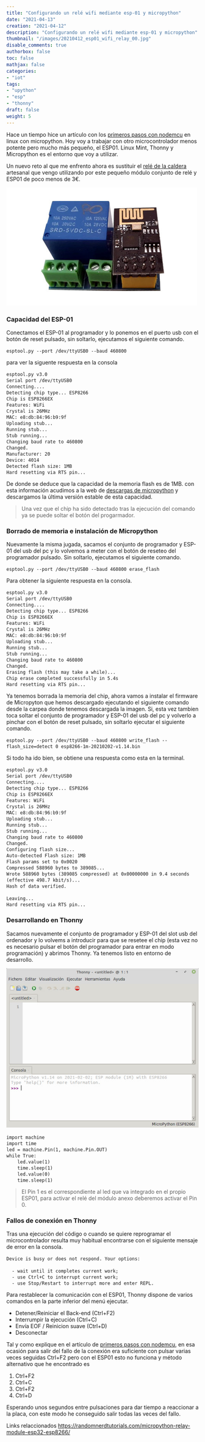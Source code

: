 ```yaml
---
title: "Configurando un relé wifi mediante esp-01 y micropython"
date: "2021-04-13"
creation: "2021-04-12"
description: "Configurando un relé wifi mediante esp-01 y micropython"
thumbnail: "/images/20210412_esp01_wifi_relay_00.jpg"
disable_comments: true
authorbox: false
toc: false
mathjax: false
categories:
- "iot"
tags:
- "upython"
- "esp"
- "thonny"
draft: false
weight: 5
---
```

Hace un tiempo hice un artículo con los [primeros pasos con nodemcu] en linux con micropython. Hoy voy a trabajar con otro microcontrolador menos potente pero mucho más pequeño, el ESP01. Linux Mint, Thonny y Micropython es el entorno que voy a utilizar.
<!--more-->

Un nuevo reto al que me enfrento ahora es sustituir el [relé de la caldera] artesanal que vengo utilizando por este pequeño módulo conjunto de relé y ESP01 de poco menos de 3€.

![image-02]

### Capacidad del ESP-01

Conectamos el ESP-01 al programador y lo ponemos en el puerto usb con el botón de reset pulsado, sin soltarlo, ejecutamos el siguiente comando.

```
esptool.py --port /dev/ttyUSB0 --baud 460800
```

para ver la siguente respuesta en la consola

```
esptool.py v3.0
Serial port /dev/ttyUSB0
Connecting....
Detecting chip type... ESP8266
Chip is ESP8266EX
Features: WiFi
Crystal is 26MHz
MAC: e8:db:84:96:b9:9f
Uploading stub...
Running stub...
Stub running...
Changing baud rate to 460800
Changed.
Manufacturer: 20
Device: 4014
Detected flash size: 1MB
Hard resetting via RTS pin...
```

De donde se deduce que la capacidad de la memoria flash es de 1MB. con esta información acudimos a la web de [descargas de micropython] y descargamos la última versión estable de esta capacidad.

> Una vez que el chip ha sido detectado tras la ejecución del comando ya se puede soltar el botón del progarmador.


### Borrado de memoria e instalación de Micropython
Nuevamente la misma jugada, sacamos el conjunto de programador y ESP-01 del usb del pc y lo volvemos a meter con el botón de reseteo del programador pulsado. Sin soltarlo, ejecutamos el siguiente comando.

```
esptool.py --port /dev/ttyUSB0 --baud 460800 erase_flash
```

Para obtener la siguiente respuesta en la consola.

```
esptool.py v3.0
Serial port /dev/ttyUSB0
Connecting....
Detecting chip type... ESP8266
Chip is ESP8266EX
Features: WiFi
Crystal is 26MHz
MAC: e8:db:84:96:b9:9f
Uploading stub...
Running stub...
Stub running...
Changing baud rate to 460800
Changed.
Erasing flash (this may take a while)...
Chip erase completed successfully in 5.4s
Hard resetting via RTS pin...
```

Ya tenemos borrada la memoria del chip, ahora vamos a instalar el firmware de Micropyton que hemos descargado ejecutando el siguiente comando desde la carpea donde tenemos descargada la imagen. Si, esta vez tambien toca soltar el conjunto de programador y ESP-01 del usb del pc y volverlo a pinchar con el botón de reset pulsado, sin soltarlo ejecutar el siguiente comando.

```
esptool.py --port /dev/ttyUSB0 --baud 460800 write_flash --flash_size=detect 0 esp8266-1m-20210202-v1.14.bin
```

Si todo ha ido bien, se obtiene una respuesta como esta en la terminal.

```
esptool.py v3.0
Serial port /dev/ttyUSB0
Connecting....
Detecting chip type... ESP8266
Chip is ESP8266EX
Features: WiFi
Crystal is 26MHz
MAC: e8:db:84:96:b9:9f
Uploading stub...
Running stub...
Stub running...
Changing baud rate to 460800
Changed.
Configuring flash size...
Auto-detected Flash size: 1MB
Flash params set to 0x0020
Compressed 588960 bytes to 389085...
Wrote 588960 bytes (389085 compressed) at 0x00000000 in 9.4 seconds (effective 498.7 kbit/s)...
Hash of data verified.

Leaving...
Hard resetting via RTS pin...
```

### Desarrollando en Thonny
Sacamos nuevamente el conjunto de programador y ESP-01 del slot usb del ordenador y lo volvems a introducir para que se resetee el chip (esta vez no es necesario pulsar el botón del programador para entrar en modo programación) y abrimos Thonny. Ya tenemos listo en entorno de desarrollo.

![image-01]

```
import machine
import time
led = machine.Pin(1, machine.Pin.OUT)
while True:
    led.value(1)
    time.sleep(1)
    led.value(0)
    time.sleep(1)
```

> El Pin 1 es el correspondiente al led que va integrado en el propio ESP01, para activar el relé del módulo anexo deberemos activar el Pin 0.

### Fallos de conexión en Thonny

Tras una ejecución del código o cuando se quiere reprogramar el microcontrolador resulta muy habitual encontrarse con el siguiente mensaje de error en la consola.

```
Device is busy or does not respond. Your options:

  - wait until it completes current work;
  - use Ctrl+C to interrupt current work;
  - use Stop/Restart to interrupt more and enter REPL.
```

Para restablecer la comunicación con el ESP01, Thonny dispone de varios comandos en la parte inferior del menú ejecutar.

- Detener/Reiniciar el Back-end (Ctrl+F2)
- Interrumpir la ejecución (Ctrl+C)
- Envía EOF / Reinicion suave (Ctrl+D)
- Desconectar

Tal y como explique en el artículo de [primeros pasos con nodemcu], en esa ocasión para salir del fallo de la conexión era suficiente con pulsar varias veces seguidas Ctrl+F2 pero con el ESP01 esto no funciona y método alternativo que he encontrado es

1. Ctrl+F2
2. Ctrl+C
3. Ctrl+F2
4. Ctrl+D

Esperando unos segundos entre pulsaciones para dar tiempo a reaccionar a la placa, con este modo he conseguido salir todas las veces del fallo.



Links relaccionados
https://randomnerdtutorials.com/micropython-relay-module-esp32-esp8266/




[descargas de micropython]: https://micropython.org/download/esp8266/
[primeros pasos con nodemcu]: https://sherblog.pro/primeros-pasos-con-nodemcu-y-micropython-en-linux/
[relé de la caldera]: https://sherblog.pro/termostato-raspberry/#el-rel%C3%A9-de-la-caldera


[image-01]: /images/20210412_esp01_wifi_relay_01.jpg
[image-02]: /images/20210412_esp01_wifi_relay_02.jpg
